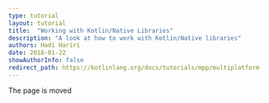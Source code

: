 ```yaml
---
type: tutorial
layout: tutorial
title:  "Working with Kotlin/Native Libraries"
description: "A look at how to work with Kotlin/Native libraries"
authors: Hadi Hariri 
date: 2018-01-22
showAuthorInfo: false
redirect_path: https://kotlinlang.org/docs/tutorials/mpp/multiplatform-library.html
---
```


The page is moved
